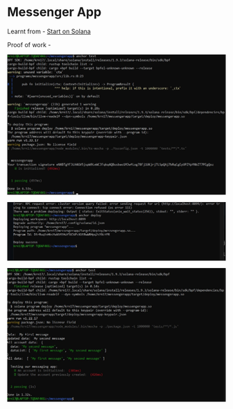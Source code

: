 # Messenger App
Learnt from - [Start on Solana](https://www.startonsolana.com/#quest-section)

Proof of work - 

![](https://github.com/krn17/messengerapp/blob/main/messenger%20app.jpg)

![](https://github.com/krn17/messengerapp/blob/main/messenger%20app%202.jpg)

![](https://github.com/krn17/messengerapp/blob/main/messenger%20app%203.jpg)
